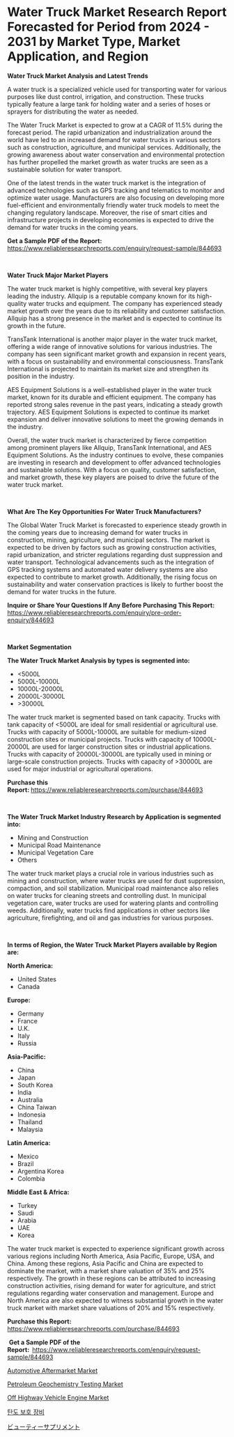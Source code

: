 <p><h1>Water Truck Market Research Report Forecasted for Period from 2024 -  2031 by Market Type, Market Application, and Region</h1></p><p><strong>Water Truck Market Analysis and Latest Trends</strong></p>
<p><p>A water truck is a specialized vehicle used for transporting water for various purposes like dust control, irrigation, and construction. These trucks typically feature a large tank for holding water and a series of hoses or sprayers for distributing the water as needed.</p><p>The Water Truck Market is expected to grow at a CAGR of 11.5% during the forecast period. The rapid urbanization and industrialization around the world have led to an increased demand for water trucks in various sectors such as construction, agriculture, and municipal services. Additionally, the growing awareness about water conservation and environmental protection has further propelled the market growth as water trucks are seen as a sustainable solution for water transport.</p><p>One of the latest trends in the water truck market is the integration of advanced technologies such as GPS tracking and telematics to monitor and optimize water usage. Manufacturers are also focusing on developing more fuel-efficient and environmentally friendly water truck models to meet the changing regulatory landscape. Moreover, the rise of smart cities and infrastructure projects in developing economies is expected to drive the demand for water trucks in the coming years.</p></p>
<p><strong>Get a Sample PDF of the Report:&nbsp;</strong> <a href="https://www.reliableresearchreports.com/enquiry/request-sample/844693">https://www.reliableresearchreports.com/enquiry/request-sample/844693</a></p>
<p>&nbsp;</p>
<p><strong>Water Truck Major Market Players</strong></p>
<p><p>The water truck market is highly competitive, with several key players leading the industry. Allquip is a reputable company known for its high-quality water trucks and equipment. The company has experienced steady market growth over the years due to its reliability and customer satisfaction. Allquip has a strong presence in the market and is expected to continue its growth in the future.</p><p>TransTank International is another major player in the water truck market, offering a wide range of innovative solutions for various industries. The company has seen significant market growth and expansion in recent years, with a focus on sustainability and environmental consciousness. TransTank International is projected to maintain its market size and strengthen its position in the industry.</p><p>AES Equipment Solutions is a well-established player in the water truck market, known for its durable and efficient equipment. The company has reported strong sales revenue in the past years, indicating a steady growth trajectory. AES Equipment Solutions is expected to continue its market expansion and deliver innovative solutions to meet the growing demands in the industry.</p><p>Overall, the water truck market is characterized by fierce competition among prominent players like Allquip, TransTank International, and AES Equipment Solutions. As the industry continues to evolve, these companies are investing in research and development to offer advanced technologies and sustainable solutions. With a focus on quality, customer satisfaction, and market growth, these key players are poised to drive the future of the water truck market.</p></p>
<p>&nbsp;</p>
<p><strong>What Are The Key Opportunities For Water Truck Manufacturers?</strong></p>
<p><p>The Global Water Truck Market is forecasted to experience steady growth in the coming years due to increasing demand for water trucks in construction, mining, agriculture, and municipal sectors. The market is expected to be driven by factors such as growing construction activities, rapid urbanization, and stricter regulations regarding dust suppression and water transport. Technological advancements such as the integration of GPS tracking systems and automated water delivery systems are also expected to contribute to market growth. Additionally, the rising focus on sustainability and water conservation practices is likely to further boost the demand for water trucks in the future.</p></p>
<p><strong>Inquire or Share Your Questions If Any Before Purchasing This Report:</strong> <a href="https://www.reliableresearchreports.com/enquiry/pre-order-enquiry/844693">https://www.reliableresearchreports.com/enquiry/pre-order-enquiry/844693</a></p>
<p>&nbsp;</p>
<p><strong>Market Segmentation</strong></p>
<p><strong>The Water Truck Market Analysis by types is segmented into:</strong></p>
<p><ul><li><5000L</li><li>5000L-10000L</li><li>10000L-20000L</li><li>20000L-30000L</li><li>>30000L</li></ul></p>
<p><p>The water truck market is segmented based on tank capacity. Trucks with tank capacity of <5000L are ideal for small residential or agricultural use. Trucks with capacity of 5000L-10000L are suitable for medium-sized construction sites or municipal projects. Trucks with capacity of 10000L-20000L are used for larger construction sites or industrial applications. Trucks with capacity of 20000L-30000L are typically used in mining or large-scale construction projects. Trucks with capacity of >30000L are used for major industrial or agricultural operations.</p></p>
<p><strong>Purchase this Report:&nbsp;</strong><a href="https://www.reliableresearchreports.com/purchase/844693">https://www.reliableresearchreports.com/purchase/844693</a></p>
<p>&nbsp;</p>
<p><strong>The Water Truck Market Industry Research by Application is segmented into:</strong></p>
<p><ul><li>Mining and Construction</li><li>Municipal Road Maintenance</li><li>Municipal Vegetation Care</li><li>Others</li></ul></p>
<p><p>The water truck market plays a crucial role in various industries such as mining and construction, where water trucks are used for dust suppression, compaction, and soil stabilization. Municipal road maintenance also relies on water trucks for cleaning streets and controlling dust. In municipal vegetation care, water trucks are used for watering plants and controlling weeds. Additionally, water trucks find applications in other sectors like agriculture, firefighting, and oil and gas industries for various purposes.</p></p>
<p>&nbsp;</p>
<p><strong>In terms of Region, the Water Truck Market Players available by Region are:</strong></p>
<p>
    <p> <strong> North America: </strong>
        <ul>
            <li>United States</li>
            <li>Canada</li>
        </ul>
        </p> 
    <p> <strong> Europe: </strong>
        <ul>
            <li>Germany</li>
            <li>France</li>
            <li>U.K.</li>
            <li>Italy</li>
            <li>Russia</li>
        </ul>
        </p> 
    <p> <strong> Asia-Pacific: </strong>
        <ul>
            <li>China</li>
            <li>Japan</li>
            <li>South Korea</li>
            <li>India</li>
            <li>Australia</li>
            <li>China Taiwan</li>
            <li>Indonesia</li>
            <li>Thailand</li>
            <li>Malaysia</li>
        </ul>
        </p> 
    <p> <strong> Latin America: </strong>
        <ul>
            <li>Mexico</li>
            <li>Brazil</li>
            <li>Argentina Korea</li>
            <li>Colombia</li>
        </ul>
        </p> 
    <p> <strong> Middle East & Africa: </strong>
        <ul>
            <li>Turkey</li>
            <li>Saudi</li>
            <li>Arabia</li>
            <li>UAE</li>
            <li>Korea</li>
        </ul>
    </p>
    </p>
<p><p>The water truck market is expected to experience significant growth across various regions including North America, Asia Pacific, Europe, USA, and China. Among these regions, Asia Pacific and China are expected to dominate the market, with a market share valuation of 35% and 25% respectively. The growth in these regions can be attributed to increasing construction activities, rising demand for water for agriculture, and strict regulations regarding water conservation and management. Europe and North America are also expected to witness substantial growth in the water truck market with market share valuations of 20% and 15% respectively.</p></p>
<p><strong>Purchase this Report: </strong><a href="https://www.reliableresearchreports.com/purchase/844693">https://www.reliableresearchreports.com/purchase/844693</a></p>
<p>&nbsp;<strong>Get a Sample PDF of the Report:&nbsp;&nbsp;</strong><a href="https://www.reliableresearchreports.com/enquiry/request-sample/844693">https://www.reliableresearchreports.com/enquiry/request-sample/844693</a></p>
<p><strong></strong></p>
<p><p><a href="https://github.com/jhcraigie/Market-Research-Report-List-2/blob/main/automotive-aftermarket-market.md">Automotive Aftermarket Market</a></p><p><a href="https://issuu.com/reportprime-2/docs/petroleum-geochemistry-testing-market-size-2030.pp">Petroleum Geochemistry Testing Market</a></p><p><a href="https://github.com/sonuprakash1/Market-Research-Report-List-1/blob/main/off-highway-vehicle-engine-market.md">Off Highway Vehicle Engine Market</a></p><p><a href="https://github.com/vsn7qpua81q/Market-Research-Report-List-1/blob/main/4429013187749.md">탄도 보호 장비</a></p><p><a href="https://github.com/xnljig2898992/Market-Research-Report-List-1/blob/main/1824326187813.md">ビューティーサプリメント</a></p></p>